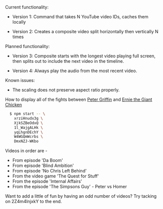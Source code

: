 Current functionality:

  * Version 1: Command that takes N YouTube video IDs, caches them locally

  * Version 2: Creates a composite video split horizontally then vertically N times

Planned functionality:

  * Version 3: Composite starts with the longest video playing full screen,
    then splits out to include the next video in the timeline.

  * Version 4: Always play the audio from the most recent video.

Known issues:

  * The scaling does not preserve aspect ratio properly.

How to display all of the fights between [Peter Griffin](https://en.wikipedia.org/wiki/Peter_Griffin) and [Ernie the Giant Chicken](http://familyguy.wikia.com/wiki/Ernie_The_Giant_Chicken)

```bash
  $ npm start -- \
    xrziHnudx3g \
    XjkSZBeOdxQ \
    1l_WajgALHk \
    yqLhgnDEchY \
    W4WGQmWcrbs \
    DmxNZJ-WKbo
```

Videos in order are -
  * From episode 'Da Boom'
  * From episode 'Blind Ambition'
  * From episode 'No Chris Left Behind'
  * From the video game 'The Quest for Stuff'
  * From the episode 'Internal Affairs'
  * From the episode 'The Simpsons Guy' - Peter vs Homer

Want to add a little of fun by having an odd number of videos? Try tacking on 2Z4m4lnjxkY to the end.
